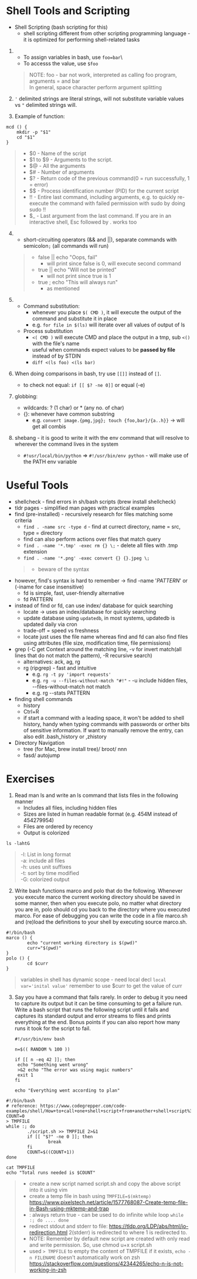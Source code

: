 # Shell Tools and Scripting
- Shell Scripting (bash scripting for this)
  - shell scripting different from other scripting programming language - it is optimized for performing shell-related tasks
  
1. - To assign variables in bash, use ```foo=bar```\
   - To accesss the value, use ```$foo```
   > NOTE: foo - bar not work, interpreted as calling foo program, arguments = and bar\
   > In general, space character perform argument splitting

2. ```'``` delimited strings are literal strings, will not substitute variable values vs ```"``` delimited strings will.

3. Example of function: 
```
mcd () { 
    mkdir -p "$1"
    cd "$1" 
} 
```
> - $0 - Name of the script 
> - $1 to $9 - Arguments to the script.
> - $@ - All the arguments
> - $# - Number of arguments
> - $? - Return code of the previous command(0 = run successfully, 1 = error)
> - $$ - Process identification number (PID) for the current script
> - !! - Entire last command, including arguments, e.g. to quickly re-execute the command with failed permission with sudo by doing sudo !!
> - $_ - Last argument from the last command. If you are in an interactive shell, Esc followed by . works too

4. - short-circuiting operators (&& and ||), separate commands with semicolon```;``` (all commands will run)
   > - false || echo "Oops, fail"
   >   - will print since false is 0, will execute second command
   > - true || echo "Will not be printed"
   >   - will not print since true is 1
   > - true ; echo "This will always run" 
   >   - as mentioned

5. - Command substitution: 
     - whenever you place ```$( CMD )```, it will execute the output of the command and substitute it in place
     - e.g. ```for file in $(ls)``` will iterate over all values of output of ls
   - Process substitution
     - ```<( CMD )``` will execute CMD and place the output in a tmp, sub ```<()``` with the file's name
     - useful when commands expect values to be **passed by file** instead of by STDIN
     - ```diff <(ls foo) <(ls bar)```
     
6. When doing comparisons in bash, try use ```[[]]``` instead of ```[]```.
   - to check not equal: ```if [[ $? -ne 0]]``` or equal (-e)

7. globbing: 
   - wildcards: ? (1 char) or * (any no. of char)
   - {}: whenever have common substring
     - e.g. ```convert image.{pmg,jpg}; touch {foo,bar}/{a..h}}``` -> will get all combis

8. shebang - it is good to write it with the env command that will resolve to wherever the command lives in the system
   - ```#!usr/local/bin/python``` => ```#!/usr/bin/env python``` - will make use of the PATH env variable
  
# Useful Tools
- shellcheck - find errors in sh/bash scripts (brew install shellcheck)
- tldr pages - simplified man pages with practical examples
- find (pre-installed) - recursively research for files matching some criteria
  - ```find . -name src -type d``` - find at currect directory, name = src, type = directory
  - find can also perform actions over files that match query
  - ```find . -name '*.tmp' -exec rm {} \;``` - delete all files with .tmp extension
  - ```find . -name '*.png' -exec convert {} {}.jpeg \;``` 
  > - beware of the syntax
- however, find's syntax is hard to remember -> find -name '*PATTERN*' or (-iname for case insensitive)
  - fd is simple, fast, user-friendly alternative
  - fd PATTERN
- instead of find or fd, can use index/ database for quick searching
  - locate -> uses an index/database for quickly searching 
  - update database using ```updatedb```, in most systems, updatedb is updated daily via cron
  - trade-off = speed vs freshness
  - locate just uses the file name whereas find and fd can also find files using attributes (file size, modification
    time, file permissions)
- grep (-C get Context around the matching line, -v for invert match(all lines that do not match the pattern), -R recursive search)
  - alternatives: ack, ag, rg
  - rg (ripgrep) - fast and intuitive
    - e.g. ```rg -t py 'import requests'```
    - e.g. ```rg -u --files-without-match "#!"``` - -u include hidden files, --files-without-match not match
    - e.g. rg --stats PATTERN
- finding shell commands
  - history
  - Ctrl+R
  - if start a command with a leading space, it won't be added to shell history, handy when typing commands with passwords or orther bits of sensitive information. If want to manually remove the entry, can also edit .bash_history or ,zhistory
- Directory Navigation
  - tree (for Mac, brew install tree)/ broot/ nnn
  - fasd/ autojump 

# Exercises
1. Read man ls and write an ls command that lists files in the following manner
   - Includes all files, including hidden files
   - Sizes are listed in human readable format (e.g. 454M instead of 454279954)
   - Files are ordered by recency
   - Output is colorized
```
ls -lahtG
```
   > -l: List in long format\
   > -a: include all files\
   > -h: uses unit suffixes\
   > -t: sort by time modified\
   > -G: colorized output

2. Write bash functions marco and polo that do the following. Whenever you execute marco the current working directory should be saved in some manner, then when you execute polo, no matter what directory you are in, polo should cd you back to the directory where you executed marco. For ease of debugging you can write the code in a file marco.sh and (re)load the definitions to your shell by executing source marco.sh.
```
#!/bin/bash
marco () {
        echo "current working directory is $(pwd)"
        curr="$(pwd)"
}
polo () {
        cd $curr
}
```
> variables in shell has dynamic scope - need local decl ```local var='inital value'```
> remember to use $curr to get the value of curr

3. Say you have a command that fails rarely. In order to debug it you need to capture its output but it can be time consuming to get a failure run. Write a bash script that runs the following script until it fails and captures its standard output and error streams to files and prints everything at the end. Bonus points if you can also report how many runs it took for the script to fail.
   ```
   #!/usr/bin/env bash
    
   n=$(( RANDOM % 100 ))

   if [[ n -eq 42 ]]; then
    echo "Something went wrong"
    >&2 echo "The error was using magic numbers"
    exit 1
   fi

   echo "Everything went according to plan"
   ```
```
#!/bin/bash
# reference: https://www.codegrepper.com/code-examples/shell/How+to+call+one+shell+script+from+another+shell+script%3F
COUNT=0
> TMPFILE
while :; do
        ./script.sh >> TMPFILE 2>&1
        if [[ "$?" -ne 0 ]]; then
                break
        fi
        COUNT=$((COUNT+1))
done

cat TMPFILE
echo "Total runs needed is $COUNT"
```
> - create a new script named script.sh and copy the above script into it using vim
> - create a temp file in bash using ```TMPFILE=$(mktemp)``` https://www.pixelstech.net/article/1577768087-Create-temp-file-in-Bash-using-mktemp-and-trap
> - : always return true - can be used to do infinite while loop ```while :; do .... done```
> - redirect stdout and stderr to file: https://tldp.org/LDP/abs/html/io-redirection.html 2(stderr) is redirected to where 1 is redirected to.
> - NOTE: Remember by default new script are created with only read and write permission. So, use chmod u+x script.sh
> - used ```> TMPFILE``` to empty the content of TMPFILE if it exists, ```echo -n FILENAME``` doesn't automatically work on zsh https://stackoverflow.com/questions/42344265/echo-n-is-not-working-in-zsh
